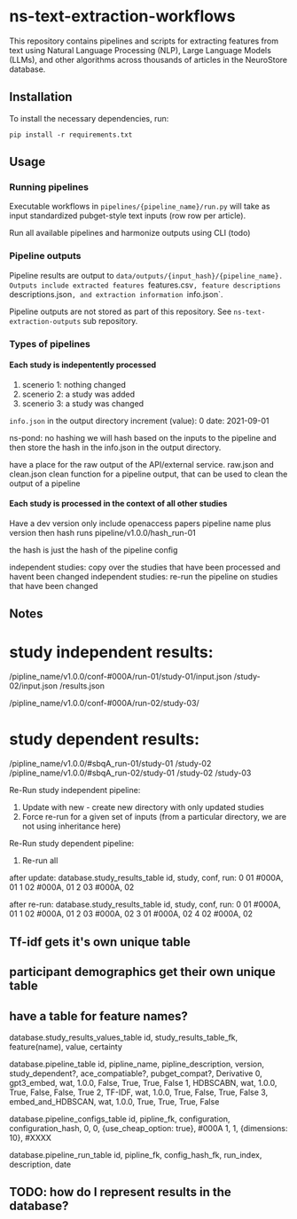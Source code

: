 # ns-text-extraction-workflows

This repository contains pipelines and scripts for extracting features from text using Natural Language Processing (NLP), Large Language Models (LLMs), 
and other algorithms across thousands of articles in the NeuroStore database.

## Installation

To install the necessary dependencies, run:

    pip install -r requirements.txt


## Usage
### Running pipelines
Executable workflows in `pipelines/{pipeline_name}/run.py` will take as input standardized pubget-style text inputs (row row per article).


Run all available pipelines and harmonize outputs using CLI (todo)


### Pipeline outputs
Pipeline results are output to `data/outputs/{input_hash}/{pipeline_name}.
Outputs include extracted features `features.csv`, feature descriptions `descriptions.json`, and extraction information `info.json`.

Pipeline outputs are not stored as part of this repository.
See `ns-text-extraction-outputs` sub repository. 

### Types of pipelines


#### Each study is indepentently processed

1) scenerio 1: nothing changed
2) scenerio 2: a study was added
3) scenerio 3: a study was changed

`info.json` in the output directory
increment (value): 0
date: 2021-09-01

ns-pond: no hashing
we will hash based on the inputs to the pipeline and then store the hash in the info.json in the output directory.

have a place for the raw output of the API/external service. 
raw.json
and clean.json
clean function for a pipeline output, that can be used to clean the output of a pipeline
#### Each study is processed in the context of all other studies



Have a dev version
only include openaccess papers
pipeline name plus version then hash runs
pipeline/v1.0.0/hash_run-01

the hash is just the hash of the pipeline config


independent studies: copy over the studies that have been processed and havent been changed
independent studies: re-run the pipeline on studies that have been changed


## Notes

# study independent results:
/pipline_name/v1.0.0/conf-#000A/run-01/study-01/input.json
                                      /study-02/input.json
                                      /results.json

/pipline_name/v1.0.0/conf-#000A/run-02/study-03/ 

# study dependent results:
/pipline_name/v1.0.0/#sbqA_run-01/study-01
                                 /study-02
/pipline_name/v1.0.0/#sbqA_run-02/study-01
                                 /study-02
                                 /study-03

Re-Run study independent pipeline:
1. Update with new - create new directory with only updated studies
2. Force re-run for a given set of inputs (from a particular directory, we are not using inheritance here)

Re-Run study dependent pipeline:
1. Re-run all


after update:
database.study_results_table
id, study, conf, run:
0   01      #000A, 01
1   02      #000A, 01
2   03      #000A, 02


after re-run:
database.study_results_table
id, study, conf, run:
0   01      #000A, 01
1   02      #000A, 01
2   03      #000A, 02
3   01      #000A, 02
4   02      #000A, 02

## Tf-idf gets it's own unique table
## participant demographics get their own unique table


## have a table for feature names?
database.study_results_values_table
id, study_results_table_fk, feature(name), value, certainty


database.pipeline_table
id, pipline_name, pipline_description, version, study_dependent?, ace_compatiable?, pubget_compat?, Derivative
0, gpt3_embed, wat, 1.0.0, False, True, True, False
1, HDBSCABN, wat, 1.0.0, True, False, False, True
2, TF-IDF, wat, 1.0.0, True, False, True, False
3, embed_and_HDBSCAN, wat, 1.0.0, True, True, True, False

database.pipeline_configs_table
id, pipline_fk, configuration, configuration_hash, 
0, 0, {use_cheap_option: true}, #000A
1, 1, {dimensions: 10}, #XXXX

database.pipeline_run_table
id, pipline_fk, config_hash_fk, run_index, description, date


## TODO: how do I represent results in the database?
